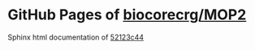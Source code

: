 GitHub Pages of [biocorecrg/MOP2](https://github.com/biocorecrg/MOP2.git)
===
Sphinx html documentation of [52123c44](https://github.com/biocorecrg/MOP2/tree/52123c4421bf13c570c5f3d1214a8d8878a0c91e)
